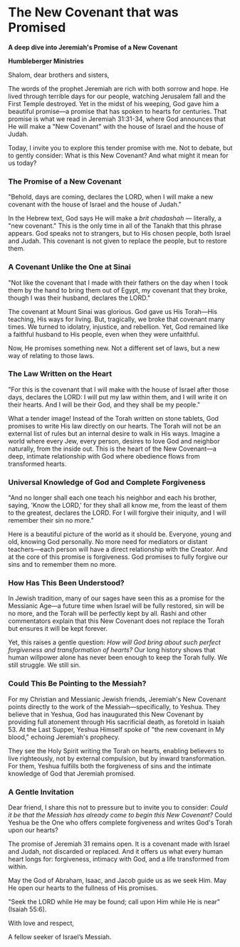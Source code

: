 # The New Covenant that was Promised

**A deep dive into Jeremiah's Promise of a New Covenant**

**Humbleberger Ministries**

Shalom, dear brothers and sisters,

The words of the prophet Jeremiah are rich with both sorrow and hope. He lived through terrible days for our people, watching Jerusalem fall and the First Temple destroyed. Yet in the midst of his weeping, God gave him a beautiful promise—a promise that has spoken to hearts for centuries. That promise is what we read in Jeremiah 31:31-34, where God announces that He will make a "New Covenant" with the house of Israel and the house of Judah.

Today, I invite you to explore this tender promise with me. Not to debate, but to gently consider: What is this New Covenant? And what might it mean for us today?

### The Promise of a New Covenant

"Behold, days are coming, declares the LORD, when I will make a new covenant with the house of Israel and the house of Judah."

In the Hebrew text, God says He will make a *brit chadashah* — literally, a "new covenant." This is the only time in all of the Tanakh that this phrase appears. God speaks not to strangers, but to His chosen people, both Israel and Judah. This covenant is not given to replace the people, but to restore them.

### A Covenant Unlike the One at Sinai

"Not like the covenant that I made with their fathers on the day when I took them by the hand to bring them out of Egypt, my covenant that they broke, though I was their husband, declares the LORD."

The covenant at Mount Sinai was glorious. God gave us His Torah—His teaching, His ways for living. But, tragically, we broke that covenant many times. We turned to idolatry, injustice, and rebellion. Yet, God remained like a faithful husband to His people, even when they were unfaithful.

Now, He promises something new. Not a different set of laws, but a new way of relating to those laws.

### The Law Written on the Heart

"For this is the covenant that I will make with the house of Israel after those days, declares the LORD: I will put my law within them, and I will write it on their hearts. And I will be their God, and they shall be my people."

What a tender image! Instead of the Torah written on stone tablets, God promises to write His law directly on our hearts. The Torah will not be an external list of rules but an internal desire to walk in His ways. Imagine a world where every Jew, every person, desires to love God and neighbor naturally, from the inside out. This is the heart of the New Covenant—a deep, intimate relationship with God where obedience flows from transformed hearts.

### Universal Knowledge of God and Complete Forgiveness

"And no longer shall each one teach his neighbor and each his brother, saying, 'Know the LORD,' for they shall all know me, from the least of them to the greatest, declares the LORD. For I will forgive their iniquity, and I will remember their sin no more."

Here is a beautiful picture of the world as it should be. Everyone, young and old, knowing God personally. No more need for mediators or distant teachers—each person will have a direct relationship with the Creator. And at the core of this promise is forgiveness. God promises to fully forgive our sins and to remember them no more.

### How Has This Been Understood?

In Jewish tradition, many of our sages have seen this as a promise for the Messianic Age—a future time when Israel will be fully restored, sin will be no more, and the Torah will be perfectly kept by all. Rashi and other commentators explain that this New Covenant does not replace the Torah but ensures it will be kept forever.

Yet, this raises a gentle question: *How will God bring about such perfect forgiveness and transformation of hearts?* Our long history shows that human willpower alone has never been enough to keep the Torah fully. We still struggle. We still sin.

### Could This Be Pointing to the Messiah?

For my Christian and Messianic Jewish friends, Jeremiah's New Covenant points directly to the work of the Messiah—specifically, to Yeshua. They believe that in Yeshua, God has inaugurated this New Covenant by providing full atonement through His sacrificial death, as foretold in Isaiah 53. At the Last Supper, Yeshua Himself spoke of "the new covenant in My blood," echoing Jeremiah's prophecy.

They see the Holy Spirit writing the Torah on hearts, enabling believers to live righteously, not by external compulsion, but by inward transformation. For them, Yeshua fulfills both the forgiveness of sins and the intimate knowledge of God that Jeremiah promised.

### A Gentle Invitation

Dear friend, I share this not to pressure but to invite you to consider: *Could it be that the Messiah has already come to begin this New Covenant?* Could Yeshua be the One who offers complete forgiveness and writes God's Torah upon our hearts?

The promise of Jeremiah 31 remains open. It is a covenant made with Israel and Judah, not discarded or replaced. And it offers us what every human heart longs for: forgiveness, intimacy with God, and a life transformed from within.

May the God of Abraham, Isaac, and Jacob guide us as we seek Him. May He open our hearts to the fullness of His promises.

"Seek the LORD while He may be found; call upon Him while He is near" (Isaiah 55:6).

With love and respect,

A fellow seeker of Israel’s Messiah.

